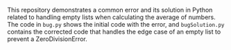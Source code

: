 This repository demonstrates a common error and its solution in Python related to handling empty lists when calculating the average of numbers. The code in `bug.py` shows the initial code with the error, and `bugSolution.py` contains the corrected code that handles the edge case of an empty list to prevent a ZeroDivisionError.